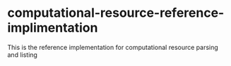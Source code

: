 # computational-resource-reference-implimentation
This is the reference implementation for computational resource parsing and listing
